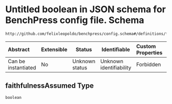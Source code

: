 # Untitled boolean in JSON schema for BenchPress config file. Schema

```txt
http://github.com/felixleopoldo/benchpress/config.schema#/definitions/fges/properties/faithfulnessAssumed
```




| Abstract            | Extensible | Status         | Identifiable            | Custom Properties | Additional Properties | Access Restrictions | Defined In                                                               |
| :------------------ | ---------- | -------------- | ----------------------- | :---------------- | --------------------- | ------------------- | ------------------------------------------------------------------------ |
| Can be instantiated | No         | Unknown status | Unknown identifiability | Forbidden         | Allowed               | none                | [config.schema.json\*](../out/config.schema.json "open original schema") |

## faithfulnessAssumed Type

`boolean`
